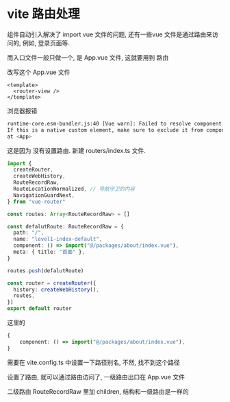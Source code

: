 # vite 路由处理

组件自动引入解决了 import vue 文件的问题, 还有一些vue 文件是通过路由来访问的, 例如, 登录页面等.

而入口文件一般只做一个, 是 App.vue 文件, 这就要用到 路由

改写这个 App.vue 文件

```vue
<template>
  <router-view />
</template>
```

浏览器报错

```bash
runtime-core.esm-bundler.js:40 [Vue warn]: Failed to resolve component: router-view
If this is a native custom element, make sure to exclude it from component resolution via compilerOptions.isCustomElement. 
at <App>
```

这是因为 没有设置路由. 新建 routers/index.ts 文件.

```ts
import {
  createRouter,
  createWebHistory,
  RouteRecordRaw,
  RouteLocationNormalized, // 导航守卫的内容
  NavigationGuardNext,
} from "vue-router"

const routes: Array<RouteRecordRaw> = []

const defalutRoute: RouteRecordRaw = {
  path: "/",
  name: "level1-index-default",
  component: () => import("@/packages/about/index.vue"),
  meta: { title: "首面" },
}

routes.push(defalutRoute)

const router = createRouter({
  history: createWebHistory(),
  routes,
})
export default router
```

这里的 

```ts
{
    component: () => import("@/packages/about/index.vue"),
}
```

需要在 vite.config.ts 中设置一下路径别名, 不然, 找不到这个路径

设置了路由,  就可以通过路由访问了, 一级路由出口在 App.vue 文件

二级路由 RouteRecordRaw 里加 children, 结构和一级路由是一样的

